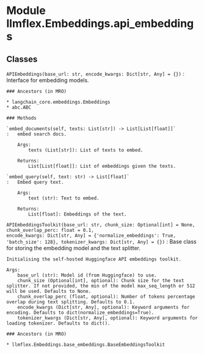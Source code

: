 Module llmflex.Embeddings.api_embeddings
========================================

Classes
-------

`APIEmbeddings(base_url: str, encode_kwargs: Dict[str, Any] = {})`
:   Interface for embedding models.

    ### Ancestors (in MRO)

    * langchain_core.embeddings.Embeddings
    * abc.ABC

    ### Methods

    `embed_documents(self, texts: List[str]) ‑> List[List[float]]`
    :   embed search docs.
        
        Args:
            texts (List[str]): List of texts to embed.
        
        Returns:
            List[List[float]]: List of embeddings given the texts.

    `embed_query(self, text: str) ‑> List[float]`
    :   Embed query text.
        
        Args:
            text (str): Text to embed.
        
        Returns:
            List[float]: Embeddings of the text.

`APIEmbeddingsToolkit(base_url: str, chunk_size: Optional[int] = None, chunk_overlap_perc: float = 0.1, encode_kwargs: Dict[str, Any] = {'normalize_embeddings': True, 'batch_size': 128}, tokenizer_kwargs: Dict[str, Any] = {})`
:   Base class for storing the embedding model and the text splitter.
        
    
    Initialising the self-hosted Huggingface API embeddings toolkit.
    
    Args:
        base_url (str): Model id (from Huggingface) to use.
        chunk_size (Optional[int], optional): Chunk size for the text splitter. If not provided, the min of the model max_seq_length or 512 will be used. Defaults to None.
        chunk_overlap_perc (float, optional): Number of tokens percentage overlap during text splitting. Defaults to 0.1.
        encode_kwargs (Dict[str, Any], optional): Keyword arguments for encoding. Defaults to dict(normalize_embeddings=True).
        tokenizer_kwargs (Dict[str, Any], optional): Keyword arguments for loading tokenizer. Defaults to dict().

    ### Ancestors (in MRO)

    * llmflex.Embeddings.base_embeddings.BaseEmbeddingsToolkit